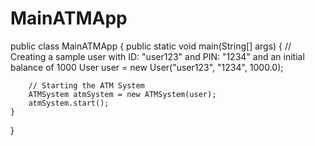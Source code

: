 # MainATMApp
public class MainATMApp {
    public static void main(String[] args) {
        // Creating a sample user with ID: "user123" and PIN: "1234" and an initial balance of 1000
        User user = new User("user123", "1234", 1000.0);

        // Starting the ATM System
        ATMSystem atmSystem = new ATMSystem(user);
        atmSystem.start();
    }
}
